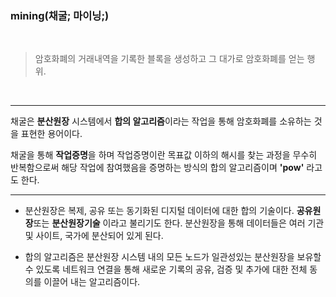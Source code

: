 ### mining(채굴; 마이닝;)

<br>

<blockquote>
암호화폐의 거래내역을 기록한 블록을 생성하고 그 대가로 암호화폐를 얻는 행위.
</blockquote>
<br>
<hr>

채굴은 **분산원장** 시스템에서 **합의 알고리즘**이라는 작업을 통해 암호화폐를 소유하는 것을 표현한 용어이다.

채굴을 통해 **작업증명**을 하며 작업증명이란 목표값 이하의 해시를 찾는 과정을 무수히 반복함으로써 해당 작업에 참여했음을 증명하는 방식의 합의 알고리즘이며 **'pow'** 라고도 한다.

<hr>

- 분산원장은 복제, 공유 또는 동기화된 디지털 데이터에 대한 합의 기술이다.
  **공유원장**또는 **분산원장기술** 이라고 불리기도 한다. 분산원장을 통해 데이터들은 여러 기관 및 사이트, 국가에 분산되어 있게 된다.

- 합의 알고리즘은 분산원장 시스템 내의 모든 노드가 일관성있는 분산원장을 보유할 수 있도록 네트워크 연결을 통해 새로운 기록의 공유, 검증 및 추가에 대한 전체 동의를 이끌어 내는 알고리즘이다.
